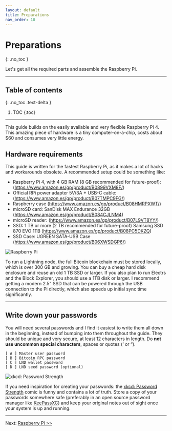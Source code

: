 ```yaml
---
layout: default
title: Preparations
nav_order: 10
---
```

<!-- markdownlint-disable MD014 MD022 MD025 MD040 -->
# Preparations
{: .no_toc }

Let's get all the required parts and assemble the Raspberry Pi.

---

## Table of contents
{: .no_toc .text-delta }

1. TOC
{:toc}

---

This guide builds on the easily available and very flexible Raspberry Pi 4.
This amazing piece of hardware is a tiny computer-on-a-chip, costs about $60 and consumes very little energy.

## Hardware requirements

This guide is written for the fastest Raspberry Pi, as it makes a lot of hacks and workarounds obsolete.
A recommended setup could be something like:

* Raspberry Pi 4, with 4 GB RAM (8 GB recommended for future-proof): (https://www.amazon.es/gp/product/B0899VXM8F/)
* Official RPi power adapter 5V/3A + USB-C cable: (https://www.amazon.es/gp/product/B07TMPC9FG/)
* Raspberry case (https://www.amazon.es/gp/product/B08HMRPXWT/)
* microSD card: SanDisk MAX Endurance 32GB (https://www.amazon.es/gp/product/B084CJLNM4)
* microSD reader: (https://www.amazon.es/gp/product/B07L9VT8YY/)
* SSD: 1 TB or more (2 TB recommended for future-proof) Samsung SSD 870 EVO 1TB (https://www.amazon.es/gp/product/B08PC5DKZQ)
* SSD Case: UGREEN SATA-USB Case (https://www.amazon.es/gp/product/B06XWSDGP6/)

![Raspberry Pi](images/10_raspberrypi_hardware.png)

To run a Lightning node, the full Bitcoin blockchain must be stored locally, which is over 300 GB and growing.
You can buy a cheap hard disk enclosure and reuse an old 1 TB SSD or larger. If you also plan to run Electrs and the Block Explorer, you should use a 1TB disk or larger.
I recommend getting a modern 2.5" SSD that can be powered through the USB connection to the Pi directly, which also speeds up initial sync time significantly.

---

## Write down your passwords

You will need several passwords and I find it easiest to write them all down in the beginning, instead of bumping into them throughout the guide.
They should be unique and very secure, at least 12 characters in length. Do **not use uncommon special characters**, spaces or quotes (‘ or “).

```console
[ A ] Master user password
[ B ] Bitcoin RPC password
[ C ] LND wallet password
[ D ] LND seed password (optional)
```

![xkcd: Password Strength](images/20_xkcd_password_strength.png)

If you need inspiration for creating your passwords: the [xkcd: Password Strength](https://xkcd.com/936/) comic is funny and contains a lot of truth.
Store a copy of your passwords somewhere safe (preferably in an open source password manager like [KeePassXC](https://keepassxc.org/)) and keep your original notes out of sight once your system is up and running.

---
Next: [Raspberry Pi >>](raspibolt_20_pi.md)
